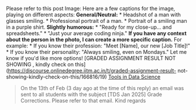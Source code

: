 Please refer to this post
Image: Here are a few captions for the image, playing on different aspects:
**General/Neutral:** * Headshot of a man with glasses smiling. * Professional
portrait of a man. * Portrait of a smiling man in a purple shirt. **Slightly
humorous:** * "Ready for my close-up... and spreadsheets." * "Just your
average coding ninja." **If you have any context about the person in the
photo, I can create a more specific caption.** For example: * If you know
their profession: "Meet [Name], our new [Job Title]!" * If you know their
personality: "Always smiling, even on Mondays." Let me know if you'd like more
options!
[GRADED ASSIGNMENT RESULT NOT SHOWING , kindly check on
this](https://discourse.onlinedegree.iitm.ac.in/t/graded-assignment-result-
not-showing-kindly-check-on-this/166816/19) [Tools in Data
Science](/c/courses/tds-kb/34)
> On the 13th of Feb (3 day ago at the time of this reply) an email was sent
> to all students with the subject [TDS Jan 2025] Grade Corrections. Please
> refer to that email. Kind regards